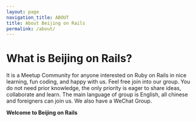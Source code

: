 ```yaml
---
layout: page
navigation_title: ABOUT
title: About Beijing on Rails
permalink: /about/
---
```


# What is Beijing on Rails?

It is a Meetup Community for anyone interested on Ruby on Rails in nice learning, fun coding, and happy with us.
Feel free join into our group. You do not need prior knowledge, the only priority is eager to share ideas, collaborate and learn. The main language of group is English, all chinese and foreigners can join us. We also have a WeChat Group.

**Welcome to Beijing on Rails**
